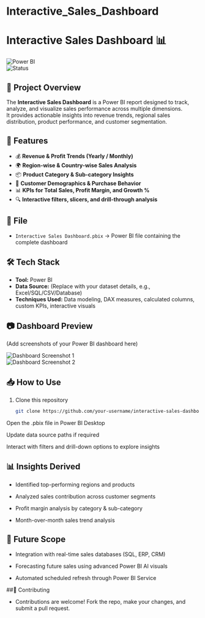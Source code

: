 # Interactive_Sales_Dashboard

# Interactive Sales Dashboard 📊  

![Power BI](https://img.shields.io/badge/Made%20with-PowerBI-yellow?style=for-the-badge)  
![Status](https://img.shields.io/badge/Status-Completed-brightgreen?style=for-the-badge)  

## 📌 Project Overview  
The **Interactive Sales Dashboard** is a Power BI report designed to track, analyze, and visualize sales performance across multiple dimensions.  
It provides actionable insights into revenue trends, regional sales distribution, product performance, and customer segmentation.  

## 🚀 Features  
- 💰 **Revenue & Profit Trends (Yearly / Monthly)**  
- 🌍 **Region-wise & Country-wise Sales Analysis**  
- 📦 **Product Category & Sub-category Insights**  
- 👥 **Customer Demographics & Purchase Behavior**  
- 📊 **KPIs for Total Sales, Profit Margin, and Growth %**  
- 🔍 **Interactive filters, slicers, and drill-through analysis**  

## 📂 File  
- `Interactive Sales Dashboard.pbix` → Power BI file containing the complete dashboard  

## 🛠️ Tech Stack  
- **Tool:** Power BI  
- **Data Source:** (Replace with your dataset details, e.g., Excel/SQL/CSV/Database)  
- **Techniques Used:** Data modeling, DAX measures, calculated columns, custom KPIs, interactive visuals  

## 📷 Dashboard Preview  
(Add screenshots of your Power BI dashboard here)  

![Dashboard Screenshot 1](images/sales_dashboard1.png)  
![Dashboard Screenshot 2](images/sales_dashboard2.png)  

## 📥 How to Use  
1. Clone this repository  
   ```bash
   git clone https://github.com/your-username/interactive-sales-dashboard.git
Open the .pbix file in Power BI Desktop

Update data source paths if required

Interact with filters and drill-down options to explore insights

## 📊 Insights Derived
- Identified top-performing regions and products

- Analyzed sales contribution across customer segments

- Profit margin analysis by category & sub-category

- Month-over-month sales trend analysis

## 🔮 Future Scope
- Integration with real-time sales databases (SQL, ERP, CRM)

- Forecasting future sales using advanced Power BI AI visuals

- Automated scheduled refresh through Power BI Service

##🤝 Contributing
- Contributions are welcome! Fork the repo, make your changes, and submit a pull request.

